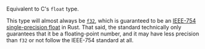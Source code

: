 Equivalent to C's `float` type.

This type will almost always be [`f32`], which is guaranteed to be an [IEEE-754 single-precision float] in Rust. That said, the standard technically only guarantees that it be a floating-point number, and it may have less precision than `f32` or not follow the IEEE-754 standard at all.

[IEEE-754 single-precision float]: https://en.wikipedia.org/wiki/IEEE_754
[`f32`]: f32

